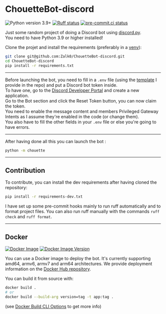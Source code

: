 # ChouetteBot-discord

![Python version 3.9+](https://img.shields.io/badge/Python-3.9+-blue)
[![Ruff status](https://github.com/Zalk0/ChouetteBot-discord/actions/workflows/ruff.yaml/badge.svg?branch=main)](https://github.com/Zalk0/ChouetteBot-discord/actions/workflows/ruff.yaml)
[![pre-commit.ci status](https://results.pre-commit.ci/badge/github/Zalk0/ChouetteBot-discord/main.svg)](https://results.pre-commit.ci/latest/github/Zalk0/ChouetteBot-discord/main)

Just some random project of doing a Discord bot using
[discord.py](https://github.com/Rapptz/discord.py).  
You need to have Python 3.9 or higher installed!

Clone the projet and install the requirements (preferably in a
[venv](https://packaging.python.org/en/latest/guides/installing-using-pip-and-virtual-environments)):

```bash
git clone git@github.com:Zalk0/ChouetteBot-discord.git
cd ChouetteBot-discord
pip install -r requirements.txt
```

---
Before launching the bot, you need to fill in a `.env` file (using the
[template](https://github.com/Zalk0/ChouetteBot-discord/blob/main/.env.example)
I provide in the repo) and put a Discord bot token inside.  
To have one, go to the
[Discord Developer Portal](https://discord.com/developers) and create a new
application.  
Go to the Bot section and click the Reset Token button, you can now claim the
token.  
You need to enable the message content and members Privileged Gateway Intents as I assume
they're enabled in the code (or change them).  
You also have to fill the other fields in your `.env` file or else you're going to have errors.

---
After having done all this you can launch the bot :

```bash
python -m chouette
```

---

## Contribution

To contribute, you can install the dev requirements after having cloned the repository:

```bash
pip install -r requirements-dev.txt
```

I have set up some pre-commit hooks mainly to run ruff automatically and to format project files.
You can also run ruff manually with the commands `ruff check` and `ruff format`.

---

## Docker

[![Docker Image](https://github.com/Zalk0/ChouetteBot-discord/actions/workflows/docker-image.yaml/badge.svg?branch=main)](https://github.com/Zalk0/ChouetteBot-discord/actions/workflows/docker-image.yaml)
[![Docker Image Version](https://img.shields.io/docker/v/gylfirst/chouettebot?style=flat)](https://hub.docker.com/r/gylfirst/chouettebot)


You can use a Docker image to deploy the bot.
It's currently supporting amd64, armv6, armv7 and arm64 architectures.
We provide deployment information on the
[Docker Hub repository](https://hub.docker.com/r/gylfirst/chouettebot).

You can build it from source with:

```bash
docker build .
# or
docker build --build-arg version=tag -t app:tag .
```

(see [Docker Build CLI Options](https://docs.docker.com/reference/cli/docker/image/build/#options)
to get more info)
